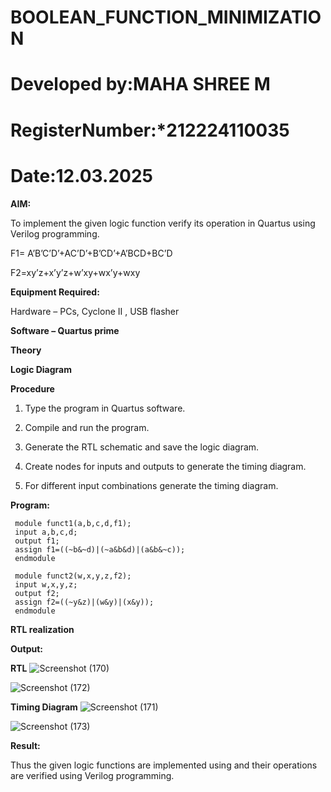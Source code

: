 # BOOLEAN_FUNCTION_MINIMIZATION
# Developed by:MAHA SHREE M
# RegisterNumber:*212224110035
# Date:12.03.2025

**AIM:**

To implement the given logic function verify its operation in Quartus using Verilog programming.

F1= A’B’C’D’+AC’D’+B’CD’+A’BCD+BC’D 

F2=xy’z+x’y’z+w’xy+wx’y+wxy

**Equipment Required:**

Hardware – PCs, Cyclone II , USB flasher

**Software – Quartus prime**

**Theory**

**Logic Diagram**

**Procedure**

1.	Type the program in Quartus software.

2.	Compile and run the program.

3.	Generate the RTL schematic and save the logic diagram.

4.	Create nodes for inputs and outputs to generate the timing diagram.

5.	For different input combinations generate the timing diagram.


**Program:**
```
 module funct1(a,b,c,d,f1);
 input a,b,c,d;
 output f1;
 assign f1=((~b&~d)|(~a&b&d)|(a&b&~c));
 endmodule

 module funct2(w,x,y,z,f2);
 input w,x,y,z;
 output f2;
 assign f2=((~y&z)|(w&y)|(x&y));
 endmodule
```

**RTL realization**

**Output:**

**RTL**
![Screenshot (170)](https://github.com/user-attachments/assets/f288e5b9-3a53-46fc-8b4a-5256861c4306)

![Screenshot (172)](https://github.com/user-attachments/assets/b8d94211-7547-4199-91a2-f55db680b6f0)

**Timing Diagram**
![Screenshot (171)](https://github.com/user-attachments/assets/f157247a-71fa-42dd-94ac-76ddd7dc3607)

![Screenshot (173)](https://github.com/user-attachments/assets/b12f3799-8bde-451b-9962-bf843aae9002)

**Result:**

Thus the given logic functions are implemented using and their operations are verified using Verilog programming.


